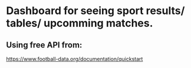 # Dashboard for seeing sport results/ tables/ upcomming matches.

## Using free API from:
https://www.football-data.org/documentation/quickstart